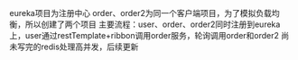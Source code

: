eureka项目为注册中心
order、order2为同一个客户端项目，为了模拟负载均衡，所以创建了两个项目
主要流程：user、order、order2同时注册到eureka上，user通过restTemplate+ribbon调用order服务，轮询调用order和order2
尚未写完的redis处理高并发，后续更新
